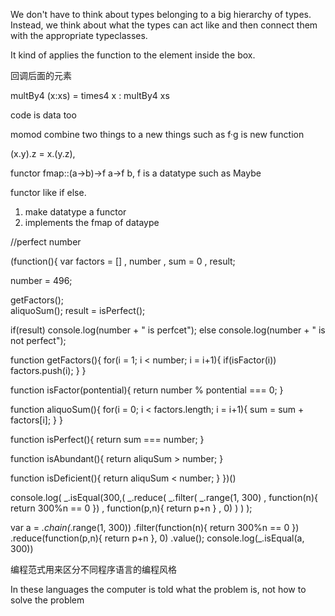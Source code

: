 We don't have to think about types belonging to a big hierarchy of types. Instead, we think about what the types can act like and then connect them with the appropriate typeclasses.

It kind of applies the function to the element inside the box.

回调后面的元素

multBy4 \(x:xs\) = times4 x : multBy4 xs

code is data too

momod combine two things to a new things such as f·g is new function

\(x.y\).z = x.\(y.z\),

functor
fmap::\(a-&gt;b\)-&gt;f a-&gt;f b,  f is a datatype such as Maybe

functor like if else.

1. make datatype a functor
2. implements the fmap of dataype

\/\/perfect number

\(function\(\){
  var factors = \[\]
  ,   number
  ,   sum = 0
  ,   result;

number = 496;

getFactors\(\);  
  aliquoSum\(\);
  result = isPerfect\(\);

if\(result\)   console.log\(number + " is perfcet"\);
  else                  console.log\(number + " is not perfect"\);

function getFactors\(\){
    for\(i = 1;  i &lt; number; i = i+1\){
       if\(isFactor\(i\)\)  factors.push\(i\); 
    }
  }

function isFactor\(pontential\){
    return number % pontential === 0;
  }

function aliquoSum\(\){
    for\(i = 0; i &lt; factors.length; i = i+1\){
      sum = sum + factors\[i\];
    }
  }

function isPerfect\(\){
    return sum === number;
  }

function isAbundant\(\){
    return aliquSum &gt; number;
  }

function isDeficient\(\){
    return aliquSum &lt; number;
  }
}\)\(\)

console.log\(
  _.isEqual\(300,\(
    _.reduce\(
      _.filter\(
        _.range\(1, 300\)
        , function\(n\){ return 300%n == 0 }\)
      , function\(p,n\){ return p+n }
      , 0\)
    \)
  \)
\);

var a = _.chain\(_.range\(1, 300\)\)
  .filter\(function\(n\){ return 300%n == 0 }\)
  .reduce\(function\(p,n\){ return p+n }, 0\)
  .value\(\);
console.log\(\_.isEqual\(a, 300\)\)

编程范式用来区分不同程序语言的编程风格

In these languages the computer is told what the problem is, not how to solve the problem









